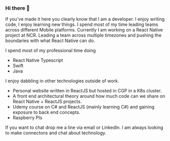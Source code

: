 ### Hi there 👋
If you've made it here you clearly know that I am a developer.  I enjoy writing code, I enjoy learning new things.  I spend most of my time leading teams across different Mobile platforms.
Currently I am working on a React Native project at NCR.  Leading a team across multiple timezones and pushing the boundaries with what React Native can do.

I spend most of my professional time doing
- React Native Typescript
- Swift
- Java

I enjoy dabbling in other technologies outside of work. 
- Personal website written in ReactJS but hosted in CGP in a K8s cluster.
- A front end architectural theory around how much code can we share on React Native + ReactJS projects.
- Udemy course on C# and ReactJS (mainly learning C#) and gaining exposure to back end concepts.
- Raspberry PIs

If you want to chat drop me a line via email or LinkedIn.  I am always looking to make connectons and chat about technology.  
